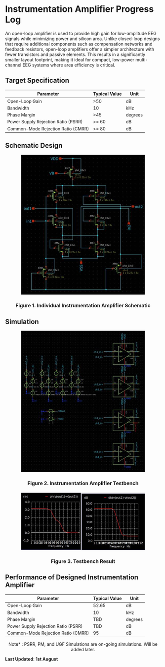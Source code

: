 # Instrumentation Amplifier Progress Log

An open-loop amplifier is used to provide high gain for low-amplitude EEG signals while minimizing power and silicon area. Unlike closed-loop designs that require additional components such as compensation networks and feedback resistors, open-loop amplifiers offer a simpler architecture with fewer transistors and passive elements. This results in a significantly smaller layout footprint, making it ideal for compact, low-power multi-channel EEG systems where area efficiency is critical.

## Target Specification

<div align="center">

| **Parameter**            | **Typical Value** | **Unit**   |
|----------------------|----------------|--------|
| Open-Loop Gain       | >50            | dB     |
| Bandwidth            | 10           | kHz     |
| Phase Margin         | >45            | degrees|
| Power Supply Rejection Ratio (PSRR) | >= 60  | dB     |
| Common-Mode Rejection Ratio (CMRR) | >= 80    | dB     |

</div>

## Schematic Design

<p align="center">
  <img src="../../images/INASchem.jpg" alt="SwitchSchem" width="400"/>
</p>
<h4 align="center" style="font-size:16px;">Figure 1. Individual Instrumentation Amplifier Schematic</h4>

## Simulation

<p align="center">
  <img src="../../images/INAFull.jpg" alt="SwitchFull" width="400"/>
</p>
<h4 align="center" style="font-size:16px;">Figure 2. Instrumentation Amplifier Testbench</h4>

<p align="center">
  <img src="../../images/INATb.jpg" alt="SwitchTb" width="400"/>
</p>
<h4 align="center" style="font-size:16px;">Figure 3. Testbench Result</h4>

## Performance of Designed Instrumentation Amplifier

<div align="center">

| **Parameter**            | **Typical Value** | **Unit**   |
|----------------------|----------------|--------|
| Open-Loop Gain       | 52.65            | dB     |
| Bandwidth            | 10            | kHz     |
| Phase Margin         | TBD            | degrees|
| Power Supply Rejection Ratio (PSRR) | TBD    | dB     |
| Common-Mode Rejection Ratio (CMRR) | 95    | dB     |

Note* : PSRR, PM, and UGF Simulations are on-going simulations. Will be added later.
</div>

**Last Updated: 1st August**
